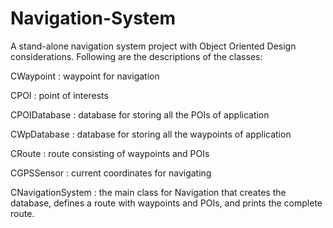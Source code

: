 # Navigation-System
A stand-alone navigation system project with Object Oriented Design considerations.
Following are the descriptions of the classes:

CWaypoint : waypoint for navigation

CPOI : point of interests

CPOIDatabase : database for storing all the POIs of application

CWpDatabase : database for storing all the waypoints of application

CRoute : route consisting of waypoints and POIs

CGPSSensor : current coordinates for navigating

CNavigationSystem : the main class for Navigation that creates the database, defines a route with waypoints and POIs, and prints the complete route.
